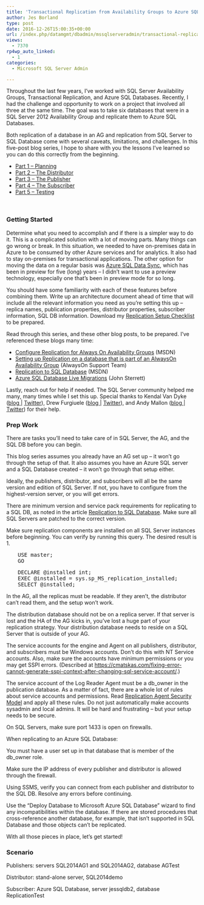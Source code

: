 ```yaml
---
title: 'Transactional Replication from Availability Groups to Azure SQL Database: Part 1 – Planning'
author: Jes Borland
type: post
date: 2016-12-26T15:00:35+00:00
url: /index.php/datamgmt/dbadmin/mssqlserveradmin/transactional-replication-in-availability-groups-to-azure-sql-database-part-1-planning/
views:
  - 7370
rp4wp_auto_linked:
  - 1
categories:
  - Microsoft SQL Server Admin

---
```

Throughout the last few years, I&#8217;ve worked with SQL Server Availability Groups, Transactional Replication, and Azure SQL Databases. Recently, I had the challenge and opportunity to work on a project that involved all three at the same time. The goal was to take six databases that were in a SQL Server 2012 Availability Group and replicate them to Azure SQL Databases.

Both replication of a database in an AG and replication from SQL Server to SQL Database come with several caveats, limitations, and challenges. In this five-post blog series, I hope to share with you the lessons I&#8217;ve learned so you can do this correctly from the beginning.

  * <a href="http://blogs.ltd.local/?p=4896" target="_blank">Part 1 &#8211; Planning</a>
  * <a href="http://blogs.ltd.local/?p=4906" target="_blank">Part 2 &#8211; The Distributor</a>
  * <a href="http://blogs.ltd.local/?p=4923" target="_blank">Part 3 &#8211; The Publisher</a>
  * <a href="http://blogs.ltd.local/?p=4945" target="_blank">Part 4 &#8211; The Subscriber</a>
  * <a href="http://blogs.ltd.local/?p=4960" target="_blank">Part 5 &#8211; Testing</a>

&nbsp;

### Getting Started

Determine what you need to accomplish and if there is a simpler way to do it. This is a complicated solution with a lot of moving parts. Many things can go wrong or break. In this situation, we needed to have on-premises data in Azure to be consumed by other Azure services and for analytics. It also had to stay on-premises for transactional applications. The other option for moving the data on a regular basis was <a href="https://docs.microsoft.com/en-us/azure/sql-database/sql-database-get-started-sql-data-sync" target="_blank">Azure SQL Data Sync</a>, which has been in preview for five (long) years &#8211; I didn&#8217;t want to use a preview technology, especially one that&#8217;s been in preview mode for so long.

You should have some familiarity with each of these features before combining them. Write up an architecture document ahead of time that will include all the relevant information you need as you&#8217;re setting this up &#8211; replica names, publication properties, distributor properties, subscriber information, SQL DB information. Download my <a href="http://blogs.ltd.local/?p=4899" target="_blank">Replication Setup Checklist</a> to be prepared.

Read through this series, and these other blog posts, to be prepared. I&#8217;ve referenced these blogs many time:

  * <a href="https://msdn.microsoft.com/en-us/library/hh710046.aspx" target="_blank">Configure Replication for Always On Availability Groups</a> (MSDN)
  * <a href="https://blogs.msdn.microsoft.com/alwaysonpro/2014/01/30/setting-up-replication-on-a-database-that-is-part-of-an-alwayson-availability-group/" target="_blank">Setting up Replication on a database that is part of an AlwaysOn Availability Group</a> (AlwaysOn Support Team)
  * <a href="https://msdn.microsoft.com/en-us/library/mt589530.aspx" target="_blank">Replication to SQL Database</a> (MSDN)
  * <a href="http://johnsterrett.com/2016/07/26/azure-sql-database-live-migrations/" target="_blank">Azure SQL Database Live Migrations</a> (John Sterrett)

Lastly, reach out for help if needed. The SQL Server community helped me many, many times while I set this up. Special thanks to Kendal Van Dyke (<a href="http://www.kendalvandyke.com/" target="_blank">blog </a>| <a href="https://twitter.com/SQLDBA" target="_blank">Twitter</a>), Drew Furgiuele (<a href="http://port1433.com/" target="_blank">blog </a>| <a href="https://twitter.com/Pittfurg" target="_blank">Twitter</a>), and Andy Mallon (<a href="https://www.am2.co/" target="_blank">blog </a>| <a href="https://twitter.com/AMtwo" target="_blank">Twitter</a>) for their help.

### Prep Work

There are tasks you&#8217;ll need to take care of in SQL Server, the AG, and the SQL DB before you can begin.

This blog series assumes you already have an AG set up &#8211; it won&#8217;t go through the setup of that. It also assumes you have an Azure SQL server and a SQL Database created &#8211; it won&#8217;t go through that setup either.

Ideally, the publishers, distributor, and subscribers will all be the same version and edition of SQL Server. If not, you have to configure from the highest-version server, or you will get errors.

There are minimum version and service pack requirements for replicating to a SQL DB, as noted in the article <a href="https://msdn.microsoft.com/en-us/library/mt589530.aspx" target="_blank">Replication to SQL Database</a>. Make sure all SQL Servers are patched to the correct version.

Make sure replication components are installed on all SQL Server instances before beginning. You can verify by running this query. The desired result is 1.

<pre style="padding-left: 30px">USE master;
GO</pre>

<pre style="padding-left: 30px">DECLARE @installed int;
EXEC @installed = sys.sp_MS_replication_installed;
SELECT @installed;</pre>

In the AG, all the replicas must be readable. If they aren’t, the distributor can’t read them, and the setup won’t work.

The distribution database should not be on a replica server. If that server is lost and the HA of the AG kicks in, you’ve lost a huge part of your replication strategy. Your distribution database needs to reside on a SQL Server that is outside of your AG.

The service accounts for the engine and Agent on all publishers, distributor, and subscribers must be Windows accounts. Don’t do this with NT Service accounts. Also, make sure the accounts have minimum permissions or you may get SSPI errors. (Described at <https://cmatskas.com/fixing-error-cannot-generate-sspi-context-after-changing-sql-service-account/>.)

The service account of the Log Reader Agent must be a db_owner in the publication database. As a matter of fact, there are a whole lot of rules about service accounts and permissions. Read <a href="https://msdn.microsoft.com/en-us/library/ms151227.aspx" target="_blank">Replication Agent Security Model</a> and apply all these rules. Do not just automatically make accounts sysadmin and local admins. It will be hard and frustrating &#8211; but your setup needs to be secure.

On SQL Servers, make sure port 1433 is open on firewalls.

When replicating to an Azure SQL Database:

You must have a user set up in that database that is member of the db_owner role.

Make sure the IP address of every publisher and distributor is allowed through the firewall.

Using SSMS, verify you can connect from each publisher and distributor to the SQL DB. Resolve any errors before continuing.

Use the “Deploy Database to Microsoft Azure SQL Database” wizard to find any incompatibilities within the database. If there are stored procedures that cross-reference another database, for example, that isn’t supported in SQL Database and those objects can’t be replicated.

With all those pieces in place, let&#8217;s get started!

### Scenario

Publishers: servers SQL2014AG1 and SQL2014AG2, database AGTest

Distributor: stand-alone server, SQL2014demo

Subscriber: Azure SQL Database, server jessqldb2, database ReplicationTest